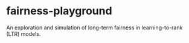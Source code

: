 # fairness-playground
An exploration and simulation of long-term fairness in learning-to-rank (LTR) models.
